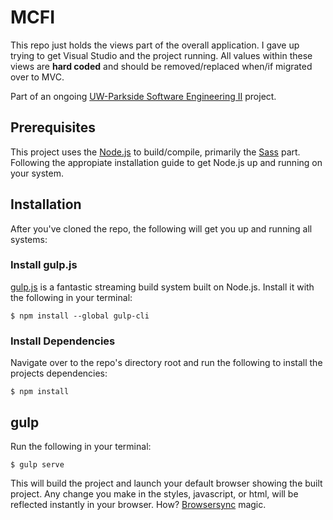 # MCFI
This repo just holds the views part of the overall application. I gave up trying to get Visual Studio and the project running. All values within these views are **hard coded** and should be removed/replaced when/if migrated over to MVC.

Part of an ongoing [UW-Parkside Software Engineering II](http://green.uwp.edu/departments/computer.science/courses/csci476.cfm) project.

## Prerequisites

This project uses the [Node.js](https://nodejs.org/en/) to build/compile, primarily the [Sass](http://sass-lang.com/) part. Following the appropiate installation guide to get Node.js up and running on your system.


## Installation
After you've cloned the repo, the following will get you up and running all systems:

### Install gulp.js
[gulp.js](http://gulpjs.com/) is a fantastic streaming build system built on Node.js. Install it with the following in your terminal:

```
$ npm install --global gulp-cli
```

### Install Dependencies

Navigate over to the repo's directory root and run the following to install the projects dependencies:

```
$ npm install
```

## gulp

Run the following in your terminal:

```
$ gulp serve
```

This will build the project and launch your default browser showing the built project. Any change you make in the styles, javascript, or html, will be reflected instantly in your browser. How? [Browsersync](https://www.browsersync.io/) magic.
